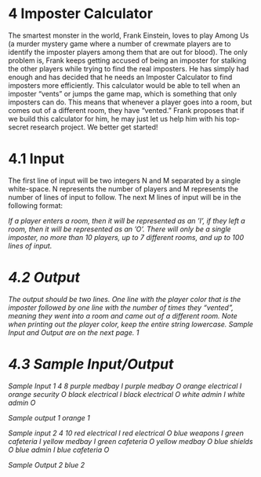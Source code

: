 # 4 Imposter Calculator

The smartest monster in the world, Frank Einstein, loves to play Among Us (a murder mystery
game where a number of crewmate players are to identify the imposter players among them that
are out for blood). The only problem is, Frank keeps getting accused of being an imposter for
stalking the other players while trying to find the real imposters.
He has simply had enough and has decided that he needs an Imposter Calculator to find imposters more efficiently. This calculator would be able to tell when an imposter “vents” or jumps
the game map, which is something that only imposters can do.
This means that whenever a player goes into a room, but comes out of a different room, they
have “vented.” Frank proposes that if we build this calculator for him, he may just let us help
him with his top-secret research project. We better get started!

# 4.1 Input
The first line of input will be two integers N and M separated by a single white-space. N represents the number of players and M represents the number of lines of input to follow.
The next M lines of input will be in the following format:

<player color><single white-space><room name><single white-space><I or O>
  
If a player enters a room, then it will be represented as an ’I’, if they left a room, then it will be
represented as an ’O’. There will only be a single imposter, no more than 10 players, up to 7 different rooms, and
up to 100 lines of input.
  
# 4.2 Output
The output should be two lines. One line with the player color that is the imposter followed by
one line with the number of times they “vented”, meaning they went into a room and came out
of a different room.
Note when printing out the player color, keep the entire string lowercase.
Sample Input and Output are on the next page.
1

# 4.3 Sample Input/Output

Sample Input 1
4 8
purple medbay I
purple medbay O
orange electrical I
orange security O
black electrical I
black electrical O
white admin I
white admin O

Sample output 1
orange
1

Sample input 2
4 10 
red electrical I
red electrical O
blue weapons I
green cafeteria I
yellow medbay I
green cafeteria O
yellow medbay O
blue shields O
blue admin I
blue cafeteria O

Sample Output 2
blue
2
